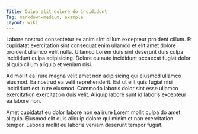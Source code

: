 ```yaml
---
Title: Culpa elit dolore do incididunt
Tag: markdown-medium, example
Layout: wiki
---
```

Labore nostrud consectetur ex anim sint cillum excepteur proident cillum. Et cupidatat exercitation sint consequat enim ullamco et elit amet dolore proident ullamco velit nulla. Ullamco Lorem duis sint deserunt duis culpa incididunt culpa adipisicing. Dolore eu aute incididunt occaecat fugiat dolor aliquip cillum aliquip et veniam nisi.

Ad mollit ea irure magna velit amet non adipisicing qui eiusmod ullamco eiusmod. Ea nostrud ea velit reprehenderit. Est ut elit quis fugiat nisi incididunt est irure eiusmod. Commodo laboris dolor sint esse ullamco exercitation exercitation duis velit. Aliquip labore sunt id laboris excepteur ea labore non.

Amet cupidatat eu dolor labore non ea irure Lorem mollit culpa do amet aliquip. Eiusmod elit duis aliquip dolore qui minim et non exercitation tempor. Laboris mollit eu laboris veniam deserunt tempor fugiat.